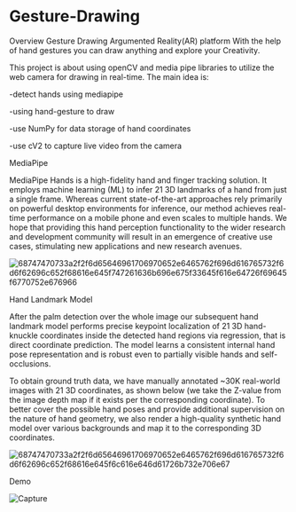 # Gesture-Drawing
Overview
Gesture Drawing Argumented Reality(AR) platform  With the help of hand gestures you can draw anything and explore your Creativity.

This project is about using openCV and media pipe libraries to utilize the web camera for drawing in real-time.
The main idea is:

-detect hands using mediapipe


-using hand-gesture to draw 


-use NumPy for data storage of hand coordinates 


-use cV2 to capture live video from the camera


MediaPipe

MediaPipe Hands is a high-fidelity hand and finger tracking solution. It employs machine learning (ML) to infer 21 3D landmarks of a hand from just a single frame. Whereas current state-of-the-art approaches rely primarily on powerful desktop environments for inference, our method achieves real-time performance on a mobile phone and even scales to multiple hands. We hope that providing this hand perception functionality to the wider research and development community will result in an emergence of creative use cases, stimulating new applications and new research avenues.


![68747470733a2f2f6d65646961706970652e6465762f696d616765732f6d6f62696c652f68616e645f747261636b696e675f33645f616e64726f69645f6770752e676966](https://github.com/SAM389/Gesture-Drawing/assets/58984497/83d7e8a8-73d2-4f90-826b-03727f6e7e0b)


Hand Landmark Model


After the palm detection over the whole image our subsequent hand landmark model performs precise keypoint localization of 21 3D hand-knuckle coordinates inside the detected hand regions via regression, that is direct coordinate prediction. The model learns a consistent internal hand pose representation and is robust even to partially visible hands and self-occlusions.


To obtain ground truth data, we have manually annotated ~30K real-world images with 21 3D coordinates, as shown below (we take the Z-value from the image depth map if it exists per the corresponding coordinate). To better cover the possible hand poses and provide additional supervision on the nature of hand geometry, we also render a high-quality synthetic hand model over various backgrounds and map it to the corresponding 3D coordinates.


![68747470733a2f2f6d65646961706970652e6465762f696d616765732f6d6f62696c652f68616e645f6c616e646d61726b732e706e67](https://github.com/SAM389/Gesture-Drawing/assets/58984497/e9b1384f-5f0b-4de8-a005-4521eb467645)


Demo


![Capture](https://github.com/SAM389/Gesture-Drawing/assets/58984497/079f94ac-2808-4981-99d1-a14f20f2e3f0)










